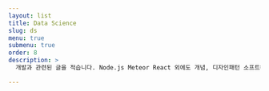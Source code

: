 ```yaml
---
layout: list
title: Data Science
slug: ds
menu: true
submenu: true
order: 8
description: >
  개발과 관련된 글을 적습니다. Node.js Meteor React 외에도 개념, 디자인패턴 소프트웨어 공학적인 부분들을 다룹니다.

---
```

